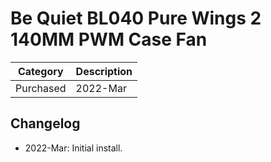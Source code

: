 # Be Quiet BL040 Pure Wings 2 140MM PWM Case Fan

| Category          | Description           |
|-------------------|-----------------------|
| Purchased         | 2022-Mar              |

## Changelog
- 2022-Mar: Initial install.
